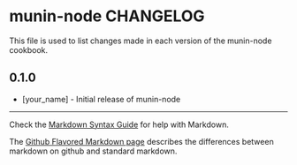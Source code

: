 munin-node CHANGELOG
====================

This file is used to list changes made in each version of the munin-node cookbook.

0.1.0
-----
- [your_name] - Initial release of munin-node

- - -
Check the [Markdown Syntax Guide](http://daringfireball.net/projects/markdown/syntax) for help with Markdown.

The [Github Flavored Markdown page](http://github.github.com/github-flavored-markdown/) describes the differences between markdown on github and standard markdown.
